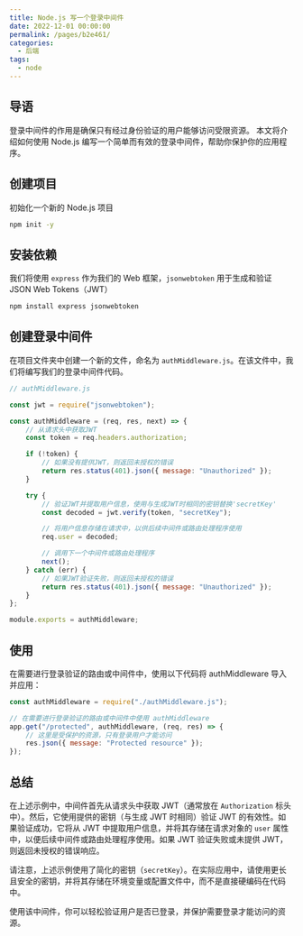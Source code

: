 ```yaml
---
title: Node.js 写一个登录中间件
date: 2022-12-01 00:00:00
permalink: /pages/b2e461/
categories: 
  - 后端
tags: 
  - node
---
```


## 导语

登录中间件的作用是确保只有经过身份验证的用户能够访问受限资源。
本文将介绍如何使用 Node.js 编写一个简单而有效的登录中间件，帮助你保护你的应用程序。

<!-- more -->

## 创建项目

初始化一个新的 Node.js 项目

```bash
npm init -y
```

## 安装依赖

我们将使用 `express` 作为我们的 Web 框架，`jsonwebtoken` 用于生成和验证 JSON Web Tokens（JWT）

```bash
npm install express jsonwebtoken
```

## 创建登录中间件

在项目文件夹中创建一个新的文件，命名为 `authMiddleware.js`。在该文件中，我们将编写我们的登录中间件代码。

```js
// authMiddleware.js

const jwt = require("jsonwebtoken");

const authMiddleware = (req, res, next) => {
	// 从请求头中获取JWT
	const token = req.headers.authorization;

	if (!token) {
		// 如果没有提供JWT，则返回未授权的错误
		return res.status(401).json({ message: "Unauthorized" });
	}

	try {
		// 验证JWT并提取用户信息，使用与生成JWT时相同的密钥替换'secretKey'
		const decoded = jwt.verify(token, "secretKey");

		// 将用户信息存储在请求中，以供后续中间件或路由处理程序使用
		req.user = decoded;

		// 调用下一个中间件或路由处理程序
		next();
	} catch (err) {
		// 如果JWT验证失败，则返回未授权的错误
		return res.status(401).json({ message: "Unauthorized" });
	}
};

module.exports = authMiddleware;
```

## 使用

在需要进行登录验证的路由或中间件中，使用以下代码将 authMiddleware 导入并应用：

```js
const authMiddleware = require("./authMiddleware.js");

// 在需要进行登录验证的路由或中间件中使用 authMiddleware
app.get("/protected", authMiddleware, (req, res) => {
	// 这里是受保护的资源，只有登录用户才能访问
	res.json({ message: "Protected resource" });
});
```

## 总结

在上述示例中，中间件首先从请求头中获取 JWT（通常放在 `Authorization` 标头中）。然后，它使用提供的密钥（与生成 JWT 时相同）验证 JWT 的有效性。如果验证成功，它将从 JWT 中提取用户信息，并将其存储在请求对象的 `user` 属性中，以便后续中间件或路由处理程序使用。如果 JWT 验证失败或未提供 JWT，则返回未授权的错误响应。

请注意，上述示例使用了简化的密钥（`secretKey`）。在实际应用中，请使用更长且安全的密钥，并将其存储在环境变量或配置文件中，而不是直接硬编码在代码中。

使用该中间件，你可以轻松验证用户是否已登录，并保护需要登录才能访问的资源。
